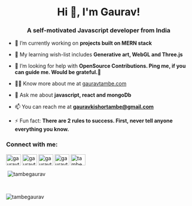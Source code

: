 <h1 align="center">Hi 👋, I'm Gaurav!</h1>
<h3 align="center">A self-motivated Javascript developer from India</h3>

- 🔭 I’m currently working on **projects built on MERN stack**

- 🌱 My learning wish-list includes **Generative art, WebGL and Three.js**

- 🤝 I’m looking for help with **OpenSource Contributions. Ping me, if you can guide me. Would be grateful.🌻**

- 👨‍💻 Know more about me at [gauravtambe.com](gauravtambe.com)

- 💬 Ask me about **javascript, react and mongoDb**

- 📫 You can reach me at **gauravkishortambe@gmail.com**

- ⚡ Fun fact: **There are 2 rules to success. First, never tell anyone everything you know.**

<h3 align="left">Connect with me:</h3>
<p align="left">
<a href="https://twitter.com/gauravtambe01" target="blank"><img align="center" src="https://raw.githubusercontent.com/rahuldkjain/github-profile-readme-generator/master/src/images/icons/Social/twitter.svg" alt="gauravtambe01" height="30" width="40" /></a>
<a href="https://linkedin.com/in/gauravtambe" target="blank"><img align="center" src="https://raw.githubusercontent.com/rahuldkjain/github-profile-readme-generator/master/src/images/icons/Social/linked-in-alt.svg" alt="gauravtambe" height="30" width="40" /></a>
<a href="https://instagram.com/gauravtambe13" target="blank"><img align="center" src="https://raw.githubusercontent.com/rahuldkjain/github-profile-readme-generator/master/src/images/icons/Social/instagram.svg" alt="gauravtambe13" height="30" width="40" /></a>
<a href="https://www.hackerrank.com/gauravtambe" target="blank"><img align="center" src="https://raw.githubusercontent.com/rahuldkjain/github-profile-readme-generator/master/src/images/icons/Social/hackerrank.svg" alt="gauravtambe" height="30" width="40" /></a>
<a href="https://www.leetcode.com/tambegaurav" target="blank"><img align="center" src="https://raw.githubusercontent.com/rahuldkjain/github-profile-readme-generator/master/src/images/icons/Social/leet-code.svg" alt="tambegaurav" height="30" width="40" /></a>
</p>

<p>&nbsp;<img align="center" src="https://github-readme-stats.vercel.app/api?username=tambegaurav&show_icons=true&locale=en" alt="tambegaurav" /></p>
<br/>
<p><img align="left" src="https://github-readme-stats.vercel.app/api/top-langs?username=tambegaurav&show_icons=true&locale=en&layout=compact" alt="tambegaurav" /></p>

